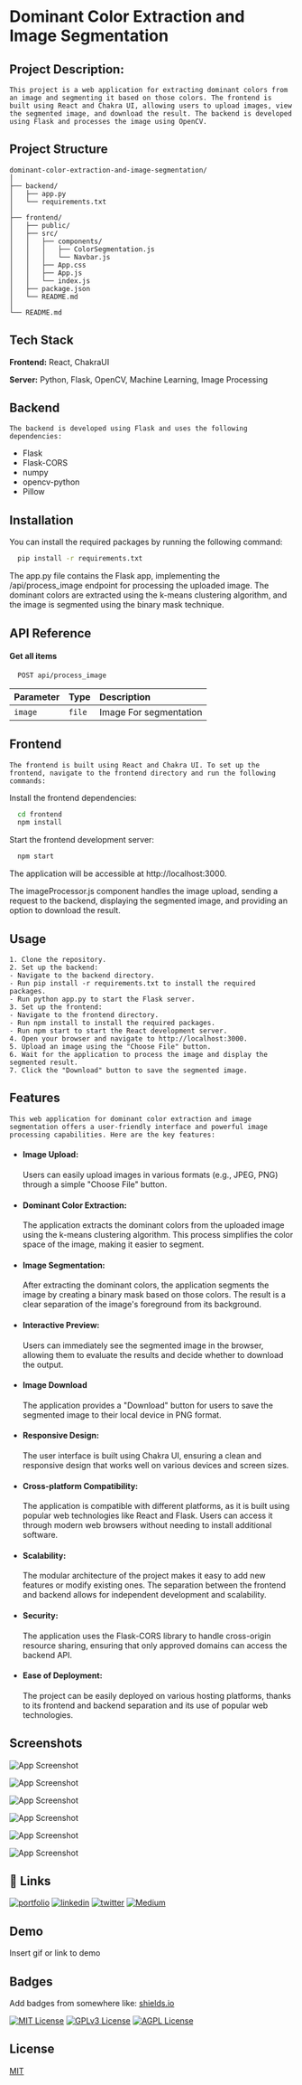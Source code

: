 
# Dominant Color Extraction and Image Segmentation

## Project Description:

    This project is a web application for extracting dominant colors from an image and segmenting it based on those colors. The frontend is built using React and Chakra UI, allowing users to upload images, view the segmented image, and download the result. The backend is developed using Flask and processes the image using OpenCV.

## Project Structure

    dominant-color-extraction-and-image-segmentation/
    │
    ├── backend/
    │   ├── app.py
    │   └── requirements.txt
    │
    ├── frontend/
    │   ├── public/
    │   ├── src/
    │   │   ├── components/
    │   │   │   ├── ColorSegmentation.js
    │   │   │   └── Navbar.js
    │   │   ├── App.css
    │   │   ├── App.js
    │   │   └── index.js
    │   ├── package.json
    │   └── README.md
    │
    └── README.md


## Tech Stack

**Frontend:** React, ChakraUI

**Server:** Python, Flask, OpenCV, Machine Learning, Image Processing


## Backend
    The backend is developed using Flask and uses the following dependencies:

- Flask
- Flask-CORS
- numpy
- opencv-python
- Pillow

## Installation

You can install the required packages by running the following command:

```bash
  pip install -r requirements.txt
```

The app.py file contains the Flask app, implementing the /api/process_image endpoint for processing the uploaded image. The dominant colors are extracted using the k-means clustering algorithm, and the image is segmented using the binary mask technique.


## API Reference

#### Get all items

```http
  POST api/process_image
```

| Parameter | Type     | Description                |
| :-------- | :------- | :------------------------- |
| `image` | `file` |  Image For segmentation |




## Frontend
    The frontend is built using React and Chakra UI. To set up the frontend, navigate to the frontend directory and run the following commands:


Install the frontend dependencies:

```bash
  cd frontend
  npm install
```
Start the frontend development server:
```bash
  npm start
```

The application will be accessible at http://localhost:3000.

The imageProcessor.js component handles the image upload, sending a request to the backend, displaying the segmented image, and providing an option to download the result.



## Usage

    1. Clone the repository.
    2. Set up the backend:
    - Navigate to the backend directory.
    - Run pip install -r requirements.txt to install the required packages.
    - Run python app.py to start the Flask server.
    3. Set up the frontend:
    - Navigate to the frontend directory.
    - Run npm install to install the required packages.
    - Run npm start to start the React development server.
    4. Open your browser and navigate to http://localhost:3000.
    5. Upload an image using the "Choose File" button.
    6. Wait for the application to process the image and display the segmented result.
    7. Click the "Download" button to save the segmented image.
## Features

    This web application for dominant color extraction and image segmentation offers a user-friendly interface and powerful image processing capabilities. Here are the key features:
    

- #### Image Upload:

    Users can easily upload images in various formats (e.g., JPEG, PNG) through a simple "Choose File" button.

- #### Dominant Color Extraction:

    The application extracts the dominant colors from the uploaded image using the k-means clustering algorithm. This process simplifies the color space of the image, making it easier to segment.

- #### Image Segmentation:

    After extracting the dominant colors, the application segments the image by creating a binary mask based on those colors. The result is a clear separation of the image's foreground from its background.

- #### Interactive Preview:
    Users can immediately see the segmented image in the browser, allowing them to evaluate the results and decide whether to download the output.

- #### Image Download
    The application provides a "Download" button for users to save the segmented image to their local device in PNG format.

- #### Responsive Design: 
    The user interface is built using Chakra UI, ensuring a clean and responsive design that works well on various devices and screen sizes.

- #### Cross-platform Compatibility:
    The application is compatible with different platforms, as it is built using popular web technologies like React and Flask. Users can access it through modern web browsers without needing to install additional software.

- #### Scalability:
    The modular architecture of the project makes it easy to add new features or modify existing ones. The separation between the frontend and backend allows for independent development and scalability.


- #### Security:
    The application uses the Flask-CORS library to handle cross-origin resource sharing, ensuring that only approved domains can access the backend API.


- #### Ease of Deployment: 
    The project can be easily deployed on various hosting platforms, thanks to its frontend and backend separation and its use of popular web technologies.

## Screenshots

![App Screenshot](https://i.postimg.cc/tgxYDS97/React-App-Brave-21-04-2023-10-20-14.png)


![App Screenshot](https://i.postimg.cc/Pf4N68nb/React-App-Brave-21-04-2023-10-21-04.png)

![App Screenshot](https://i.postimg.cc/NM8LvK9c/React-App-Brave-21-04-2023-10-20-53.png)



![App Screenshot](https://i.postimg.cc/C5m1d9sr/React-App-Brave-21-04-2023-10-21-21.png)


![App Screenshot](https://i.postimg.cc/GtctLbGs/React-App-Brave-21-04-2023-10-21-27.png)

![App Screenshot](https://i.postimg.cc/xCVqZvd5/React-App-Brave-21-04-2023-10-21-37.png)



## 🔗 Links
[![portfolio](https://img.shields.io/badge/my_portfolio-000?style=for-the-badge&logo=ko-fi&logoColor=white)](https://github.com/Priyanshu9898/)
[![linkedin](https://img.shields.io/badge/linkedin-0A66C2?style=for-the-badge&logo=linkedin&logoColor=white)](https://www.linkedin.com/in/priyanshumalaviya/)
[![twitter](https://img.shields.io/badge/twitter-1DA1F2?style=for-the-badge&logo=twitter&logoColor=white)](https://twitter.com/Priyanshu2281)
[![Medium](https://img.shields.io/badge/medum-1DA1F2?style=for-the-badge&logo=medium&logoColor=black)](https://medium.com/@priyanshumalaviya9210)
## Demo

Insert gif or link to demo


## Badges

Add badges from somewhere like: [shields.io](https://shields.io/)

[![MIT License](https://img.shields.io/badge/License-MIT-green.svg)](https://choosealicense.com/licenses/mit/)
[![GPLv3 License](https://img.shields.io/badge/License-GPL%20v3-yellow.svg)](https://opensource.org/licenses/)
[![AGPL License](https://img.shields.io/badge/license-AGPL-blue.svg)](http://www.gnu.org/licenses/agpl-3.0)


## License

[MIT](https://choosealicense.com/licenses/mit/)

